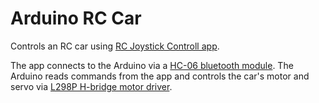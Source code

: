 # Arduino RC Car

Controls an RC car using [RC Joystick Controll app](https://play.google.com/store/apps/details?id=com.andico.control.joystick).

The app connects to the Arduino via a [HC-06 bluetooth module](https://components101.com/wireless/hc-06-bluetooth-module-pinout-datasheet).
The Arduino reads commands from the app and controls the car's motor and servo
via [L298P H-bridge motor driver](https://electropeak.com/learn/interfacing-l298p-h-bridge-motor-driver-shield-with-arduino/).
